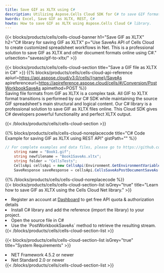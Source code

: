 ```yaml
---
title: Save GIF as XLTX using C# 
description: Utilizing Aspose.Cells Cloud SDK for C# to save GIF format file as XLTX format file. 
kwords: Excel, Save GIF as XLTX, REST, C#
howto: How to save GIF as XLTX using Aspose.Cells Cloud C# library.
---
```



{{< blocks/products/cells/cells-cloud-banner h1="Save GIF as XLTX" h2="C# library for saving GIF as XLTX" p="Use SaveAs API of Cells Cloud to create customized spreadsheet workflows in Net. This is a professional solution to save GIF as XLTX and other document formats online using C#." urlsection="saveas/gif-to-xltx/" >}}

{{< blocks/products/cells/cells-cloud-section  title="Save a GIF file as XLTX in C#" >}}
{{% blocks/products/cells/cells-cloud-api-reference  apiurl=https://api.aspose.cloud/v3.0/cells/{name}/SaveAs  apireferenceurl=https://apireference.aspose.cloud/cells/#/Conversion/PostWorkbookSaveAs  apimethod=POST %}}
<br/>
Saving file formats from GIF as XLTX is a complex task. All GIF to XLTX format transitions is performed by our C# SDK while maintaining the source GIF spreadsheet's main structural and logical content. Our C# library is a professional solution to save GIF as XLTX files online. This Cloud SDK gives C# developers powerful functionality and perfect XLTX output.

{{< /blocks/products/cells/cells-cloud-section >}}

{{% blocks/products/cells/cells-cloud-noreplacecode title="C# Code Example for saving GIF as XLTX using REST API" gistPath="" %}}
  
```cs
// For complete examples and data files, please go to https://github.com/aspose-cells-cloud/aspose-cells-cloud-dotnet/
    string name = "Book1.gif";
    string newfilename = "Book1SaveAs.xltx";
    string folder = "CellsTests";
    CellsApi cellsApi = new CellsApi(Environment.GetEnvironmentVariable("ProductClientId"), Environment.GetEnvironmentVariable("ProductClientSecret"));
    SaveResponse saveResponse = cellsApi.CellsSaveAsPostDocumentSaveAs(name, null, newfilename, null,null,folder);
```
  
{{% /blocks/products/cells/cells-cloud-noreplacecode  %}}
<br/>
{{< blocks/products/cells/cells-cloud-section-list isGrey="true"  title="Learn how to save GIF as XLTX using the Cells Cloud Net library." >}}
<li>Register an account at <a href="https://dashboard.aspose.cloud/">Dashboard</a> to get free API quota & authorization details</li>
<li>Install C# library and add the reference (import the library) to your project.</li>
<li>Open the source file in C#</li>
<li>Use the `PostWorkbookSaveAs` method to retrieve the resulting stream.</li>
{{< /blocks/products/cells/cells-cloud-section-list >}}

{{< blocks/products/cells/cells-cloud-section-list isGrey="true"  title="System Requirements" >}}
<li>NET Framework 4.5.2 or newer</li>
<li>Net Standard 2.0 or newer</li>
{{< /blocks/products/cells/cells-cloud-section-list >}}

